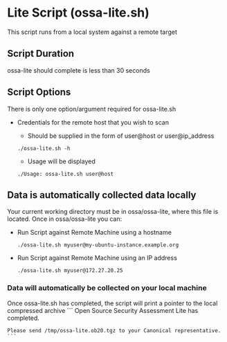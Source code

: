 # Lite Script (ossa-lite.sh)
This script runs from a local system against a remote target

## Script Duration
ossa-lite should complete is less than 30 seconds

## Script Options
There is only one option/argument required for ossa-lite.sh
* Credentials for the remote host that you wish to scan
	* Should be supplied in the form of user@host or user@ip_address
	
	```
	./ossa-lite.sh -h
	```
	
	* Usage will be displayed
	
	``` 
	./Usage: ossa-lite.sh user@host
	```

## Data is automatically collected data locally
Your current working directory must be in ossa/ossa-lite, where this file
is located. Once in ossa/ossa-lite you can:

* Run Script against Remote Machine using a hostname
	```
	./ossa-lite.sh myuser@my-ubuntu-instance.example.org
	```
* Run Script against Remote Machine using an IP address
	```
	./ossa-lite.sh myuser@172.27.20.25
	```

### Data will automatically be collected on your local machine
Once ossa-lite.sh has completed, the script will print a pointer to the local compressed archive
	```
	Open Source Security Assessment Lite has completed.

	Please send /tmp/ossa-lite.ob20.tgz to your Canonical representative.
	```
